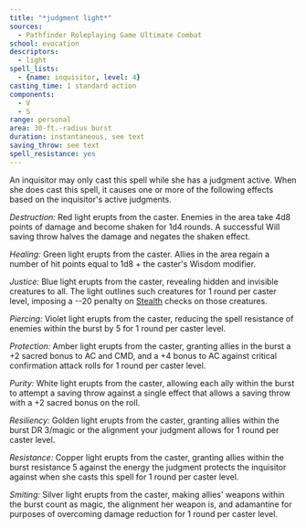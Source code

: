```yaml
---
title: "*judgment light*"
sources:
  - Pathfinder Roleplaying Game Ultimate Combat
school: evocation
descriptors:
  - light
spell_lists:
  - {name: inquisitor, level: 4}
casting_time: 1 standard action
components:
  - V
  - S
range: personal
area: 30-ft.-radius burst
duration: instantaneous, see text
saving_throw: see text
spell_resistance: yes
---
```


An inquisitor may only cast this spell while she has a judgment active. When she does cast this spell, it causes one or more of the following effects based on the inquisitor's active judgments.

*Destruction:* Red light erupts from the caster. Enemies in the area take 4d8 points of damage and become shaken for 1d4 rounds. A successful Will saving throw halves the damage and negates the shaken effect.

*Healing:* Green light erupts from the caster. Allies in the area regain a number of hit points equal to 1d8 + the caster's Wisdom modifier.

*Justice:* Blue light erupts from the caster, revealing hidden and invisible creatures to all. The light outlines such creatures for 1 round per caster level, imposing a --20 penalty on [Stealth](/skills/stealth/) checks on those creatures.

*Piercing:* Violet light erupts from the caster, reducing the spell resistance of enemies within the burst by 5 for 1 round per caster level.

*Protection:* Amber light erupts from the caster, granting allies in the burst a +2 sacred bonus to AC and CMD, and a +4 bonus to AC against critical confirmation attack rolls for 1 round per caster level.

*Purity:* White light erupts from the caster, allowing each ally within the burst to attempt a saving throw against a single effect that allows a saving throw with a +2 sacred bonus on the roll.

*Resiliency:* Golden light erupts from the caster, granting allies within the burst DR 3/magic or the alignment your judgment allows for 1 round per caster level.

*Resistance:* Copper light erupts from the caster, granting allies within the burst resistance 5 against the energy the judgment protects the inquisitor against when she casts this spell for 1 round per caster level.

*Smiting:* Silver light erupts from the caster, making allies' weapons within the burst count as magic, the alignment her weapon is, and adamantine for purposes of overcoming damage reduction for 1 round per caster level.

